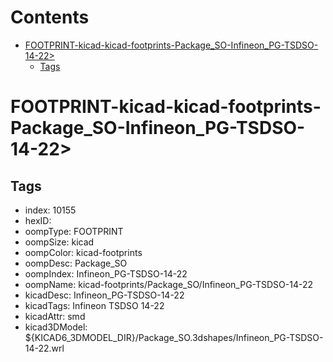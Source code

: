 



Contents
========

* [FOOTPRINT-kicad-kicad-footprints-Package_SO-Infineon_PG-TSDSO-14-22>](#footprint-kicad-kicad-footprints-package_so-infineon_pg-tsdso-14-22)
	* [Tags](#tags)

# FOOTPRINT-kicad-kicad-footprints-Package_SO-Infineon_PG-TSDSO-14-22>

## Tags

- index: 10155
- hexID: 
- oompType: FOOTPRINT
- oompSize: kicad
- oompColor: kicad-footprints
- oompDesc: Package_SO
- oompIndex: Infineon_PG-TSDSO-14-22
- oompName: kicad-footprints/Package_SO/Infineon_PG-TSDSO-14-22
- kicadDesc: Infineon_PG-TSDSO-14-22
- kicadTags: Infineon TSDSO 14-22
- kicadAttr: smd
- kicad3DModel: ${KICAD6_3DMODEL_DIR}/Package_SO.3dshapes/Infineon_PG-TSDSO-14-22.wrl
